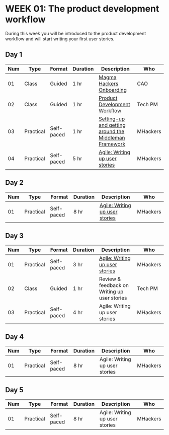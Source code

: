 # WEEK 01: The product development workflow 
 
 During this week you will be introduced to the product development workflow and will start writing your first user stories.

## Day 1

Num | Type | Format | Duration | Description | Who
-- | -- | -- | -- | -- | --
01 | Class |Guided | 1 hr | [Magma Hackers Onboarding](https://github.com/magma-labs/MagmaHackers/blob/master/module-01/week-01/day-01/01-MagmaHackers%20Onboarding.md) | CAO
02 | Class | Guided | 1 hr | [Product Development Workflow](https://github.com/magma-labs/MagmaHackers/blob/master/module-01/week-01/day-01/02-Product%20Development%20Workflow.md) | Tech PM
03 | Practical | Self-paced | 1 hr | [Setting-up and getting around the Middleman Framework](https://github.com/magma-labs/MagmaHackers/blob/master/module-01/week-01/day-01/03-Setup%20and%20getting%20around%20the%20Middleman%20Framework.md)| MHackers
04 | Practical | Self-paced | 5 hr | [Agile: Writing up user stories](https://github.com/magma-labs/MagmaHackers/blob/master/module-01/week-01/day-01/04-Agile:%20writing%20up%20user%20stories.md) | MHackers

## Day 2

Num | Type | Format | Duration | Description | Who
-- | -- | -- | -- | -- | --
01 | Practical | Self-paced | 8 hr | [Agile: Writing up user stories](https://github.com/magma-labs/MagmaHackers/blob/master/module-01/week-01/day-01/04-Agile:%20writing%20up%20user%20stories.md) | MHackers

## Day 3

Num | Type | Format | Duration | Description | Who
-- | -- | -- | -- | -- | --
01 | Practical | Self-paced | 3 hr | [Agile: Writing up user stories](https://github.com/magma-labs/MagmaHackers/blob/master/module-01/week-01/day-01/04-Agile:%20writing%20up%20user%20stories.md) | MHackers
02 | Class | Guided | 1 hr | Review & feedback on Writing up user stories | Tech PM
03 | Practical | Self-paced | 4 hr | Agile: Writing up user stories | MHackers

## Day 4

Num | Type | Format | Duration | Description | Who
-- | -- | -- | -- | -- | --
01 | Practical | Self-paced | 8 hr | Agile: Writing up user stories | MHackers

## Day 5

Num | Type | Format | Duration | Description | Who
-- | -- | -- | -- | -- | --
01 | Practical | Self-paced | 8 hr | Agile: Writing up user stories | MHackers
